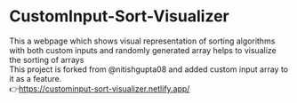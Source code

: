 # CustomInput-Sort-Visualizer
This a webpage which shows visual representation of sorting algorithms with both custom inputs and randomly generated array helps to visualize the sorting of arrays<br>
This project is forked from @nitishgupta08 and added custom input array to it as a feature.<br>
👉https://custominput-sort-visualizer.netlify.app/

